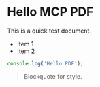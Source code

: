 # Hello MCP PDF

This is a quick test document.

- Item 1
- Item 2

```ts
console.log('Hello PDF');
```

> Blockquote for style.

